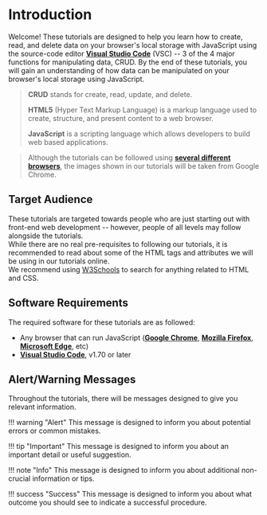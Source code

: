 # Introduction

Welcome! These tutorials are designed to help you learn how to create, read, and delete data on your browser's local storage with JavaScript using the source-code editor [**Visual Studio Code**](https://code.visualstudio.com/) (VSC) -- 3 of the 4 major functions for manipulating data, CRUD. By the end of these tutorials, you will gain an understanding of how data can be manipulated on your browser's local storage using JavaScript.

> **CRUD** stands for create, read, update, and delete.
>
> **HTML5** (Hyper Text Markup Language) is a markup language used to create, structure, and present content to a web browser.
>
> **JavaScript** is a scripting language which allows developers to build web based applications.

<!-- -->
> Although the tutorials can be followed using [**several different browsers**](#browsers), the images shown in our tutorials will be taken from Google Chrome.

## Target Audience

These tutorials are targeted towards people who are just starting out with front-end web development -- however, people of all levels may follow alongside the tutorials.
<br> While there are no real pre-requisites to following our tutorials, it is recommended to read about some of the HTML tags and attributes we will be using in our tutorials online.
<br> We recommend using [W3Schools](https://w3schools.com/) to search for anything related to HTML and CSS.

## Software Requirements

The required software for these tutorials are as followed:

- <a name='browsers'></a> Any browser that can run JavaScript ([**Google Chrome**](https://www.google.com/intl/en_ca/chrome/), [**Mozilla Firefox**](https://www.mozilla.org/en-CA/firefox/new/), [**Microsoft Edge**](https://www.microsoft.com/en-us/edge/download?form=MA13FJ), etc)
- [**Visual Studio Code**](https://code.visualstudio.com/download), v1.70 or later

## Alert/Warning Messages

Throughout the tutorials, there will be messages designed to give you relevant information.

!!! warning "Alert"
    This message is designed to inform you about potential errors or common mistakes.

!!! tip "Important"
    This message is designed to inform you about an important detail or useful suggestion.

!!! note "Info"
    This message is designed to inform you about additional non-crucial information or tips.

!!! success "Success"
    This message is designed to inform you about what outcome you should see to indicate a successful procedure.
